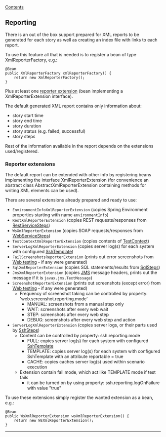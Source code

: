 [Contents](../README.md)

## Reporting
There is an out of the box support prepared for XML reports to be generated for each story as well as creating an index file with links to each report.

To use this feature all that is needed is to register a bean of type XmlReporterFactory, e.g.:
```
@Bean
public XmlReporterFactory xmlReporterFactory() {
    return new XmlReporterFactory();
}
```

Plus at least one [reporter extension](#reporter-extensions) (bean implementing a XmlReporterExtension interface).

The default generated XML report contains only information about:
 - story start time
 - story end time
 - story duration
 - story status (e.g. failed, successful)
 - story steps

Rest of the information available in the report depends on the extensions used/registered.

### Reporter extensions
The default report can be extended with other info by registering beans implementing the interface XmlReporterExtension 
(for convenience an abstract class AbstractXmlReporterExtension containing methods for writing XML elements can be used).

There are several extensions already prepared and ready to use:
 - `EnvironmentInfoXmlReporterExtension` (copies Spring Environment properties starting with name `environmentInfo`)
 - `RestXmlReporterExtension` (copies REST requests/responses from [RestServiceSteps](Rest-api.md))
 - `WsXmlReporterExtension` (copies SOAP requests/responses from [WebServiceSteps](Web-service.md))
 - `TestContextXmlReporterExtension` (copies contents of [TestContext](Test-context.md))
 - `ServerLogXmlReporterExtension` (copies server log(s) for each system with configured [SshTemplate](Ssh.md))
 - `FailScreenshotsReporterExtension` (prints out error screenshots from [Web testing](Web-testing.md) - if any were generated)
 - `SqlXmlReporterExtension` (copies SQL statements/results from [SqlSteps](Sql-steps.md))
 - `JmsXmlReporterExtension` (copies [JMS](Jms.md) message headers, prints out the message if it is `javax.jms.TextMessage`)
 - `ScreenshotReporterExtension` (prints out screenshots (except error) from [Web testing](Web-testing.md) - if any were generated)
   - Frequency of screenshot taking can be controlled by property: 'web.screenshot.reporting.mode'
     - MANUAL: screenshots from a manual step only
     - WAIT: screenshots after every web wait
     - STEP: screenshots after every web step
     - DEBUG: screenshots after every web step and action
  - `ServerLogXmlReporterExtension` (copies server logs, or their parts used by [SshSteps](Ssh.md))
    - Content can be controlled by property: ssh.reporting.mode 
      - FULL: copies server log(s) for each system with configured [SshTemplate](Ssh.md)
      - TEMPLATE: copies server log(s) for each system with configured SshTemplate with an attribute reportable = true
      - CACHE: copies caches server log(s) used within scenario execution
    - Extension contain fail mode, which act like TEMPLATE mode if test fails
      - it can be turned on by using property: ssh.reporting.logOnFailure with value "true"


To use these extensions simply register the wanted extension as a bean, e.g.:
```
@Bean
public WsXmlReporterExtension wsXmlReporterExtension() {
    return new WsXmlReporterExtension();
}
```

---

